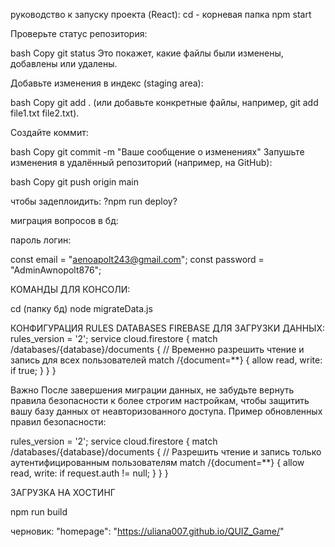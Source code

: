 руководство к запуску проекта (React):
cd - корневая папка
npm start

Проверьте статус репозитория:

bash
Copy
git status
Это покажет, какие файлы были изменены, добавлены или удалены.

Добавьте изменения в индекс (staging area):

bash
Copy
git add .
(или добавьте конкретные файлы, например, git add file1.txt file2.txt).

Создайте коммит:

bash
Copy
git commit -m "Ваше сообщение о изменениях"
Запушьте изменения в удалённый репозиторий (например, на GitHub):

bash
Copy
git push origin main

чтобы задеплоидить: ?npm run deploy?



миграция вопросов в бд:

пароль логин:

const email = "aenoapolt243@gmail.com";
const password = "AdminAwnopolt876";



КОМАНДЫ ДЛЯ КОНСОЛИ:

cd (папку бд)
node migrateData.js


КОНФИГУРАЦИЯ RULES DATABASES FIREBASE ДЛЯ ЗАГРУЗКИ ДАННЫХ:
rules_version = '2';
service cloud.firestore {
  match /databases/{database}/documents {
    // Временно разрешить чтение и запись для всех пользователей
    match /{document=**} {
      allow read, write: if true;
    }
  }
}

Важно
После завершения миграции данных, не забудьте вернуть правила безопасности к более строгим настройкам, чтобы защитить вашу базу данных от неавторизованного доступа. Пример обновленных правил безопасности:


rules_version = '2';
service cloud.firestore {
  match /databases/{database}/documents {
    // Разрешить чтение и запись только аутентифицированным пользователям
    match /{document=**} {
      allow read, write: if request.auth != null;
    }
  }
}


ЗАГРУЗКА НА ХОСТИНГ

npm run build





черновик:
"homepage": "https://uliana007.github.io/QUIZ_Game/"

